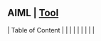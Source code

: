 ## AIML | [Tool](http://localhost:3000/tools) 

| Table of Content |
| [](/.md) |
| [](/.md) |
| [](/.md) |
| [](/.md) |

